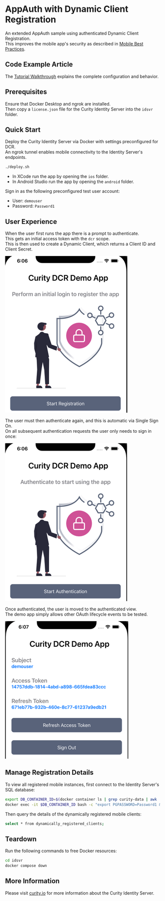 # AppAuth with Dynamic Client Registration

An extended AppAuth sample using authenticated Dynamic Client Registration.\
This improves the mobile app's security as described in [Mobile Best Practices](https://curity.io/resources/learn/oauth-for-mobile-apps-best-practices/).

## Code Example Article

The [Tutorial Walkthrough](https://curity.io/resources/learn/resources/appauth-dcr) explains the complete configuration and behavior.

## Prerequisites

Ensure that Docker Desktop and ngrok are installed.\
Then copy a `license.json` file for the Curity Identity Server into the `idsvr` folder.

## Quick Start

Deploy the Curity Identity Server via Docker with settings preconfigured for DCR.\
An ngrok tunnel enables mobile connectivity to the Identity Server's endpoints.

```bash
./deploy.sh
```

- In XCode run the app by opening the `ios` folder.
- In Android Studio run the app by opening the `android` folder.

Sign in as the following preconfigured test user account:

- User: `demouser`
- Password: `Password1`

## User Experience

When the user first runs the app there is a prompt to authenticate.\
This gets an initial access token with the `dcr` scope.\
This is then used to create a Dynamic Client, which returns a Client ID and Client Secret.

![images](/images/registration-view.png)

The user must then authenticate again, and this is automatic via Single Sign On.\
On all subsequent authentication requests the user only needs to sign in once:

![images](/images/unauthenticated-view.png)

Once authenticated, the user is moved to the authenticated view.\
The demo app simply allows other OAuth lifecycle events to be tested.

![images](/images/authenticated-view.png)

## Manage Registration Details

To view all registered mobile instances, first connect to the Identity Server's SQL database:

```bash
export DB_CONTAINER_ID=$(docker container ls | grep curity-data | awk '{print $1}')
docker exec -it $DB_CONTAINER_ID bash -c "export PGPASSWORD=Password1 && psql -p 5432 -d idsvr -U postgres"
```

Then query the details of the dynamically registered mobile clients:

```bash
select * from dynamically_registered_clients;
```

## Teardown

Run the following commands to free Docker resources:

```bash
cd idsvr
docker compose down
```

## More Information

Please visit [curity.io](https://curity.io/) for more information about the Curity Identity Server.
